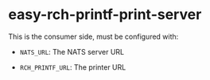 # easy-rch-printf-print-server

This is the consumer side, must be configured with:

* `NATS_URL`: The NATS server URL

* `RCH_PRINTF_URL`: The printer URL
